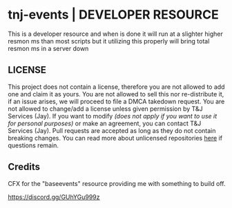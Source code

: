# tnj-events | DEVELOPER RESOURCE

This is a developer resource and when is done it will run at a slighter higher resmon ms than most scripts but it utilizing this properly will bring total resmon ms in a server down

## LICENSE
This project does not contain a license, therefore you are not allowed to add one and claim it as yours. You are not allowed to sell this nor re-distribute it, if an issue arises, we will proceed to file a DMCA takedown request. You are not allowed to change/add a license unless given permission by T&J Services (Jay). If you want to modify _(does not apply if you want to use it for personal purposes)_ or make an agreement, you can contact T&J Services (Jay). Pull requests are accepted as long as they do not contain breaking changes. You can read more about unlicensed repositories [here](https://opensource.stackexchange.com/questions/1720/what-can-i-assume-if-a-publicly-published-project-has-no-license) if questions remain.


## Credits
CFX for the "baseevents" resource providing me with something to build off.

https://discord.gg/GUhYGu999z
